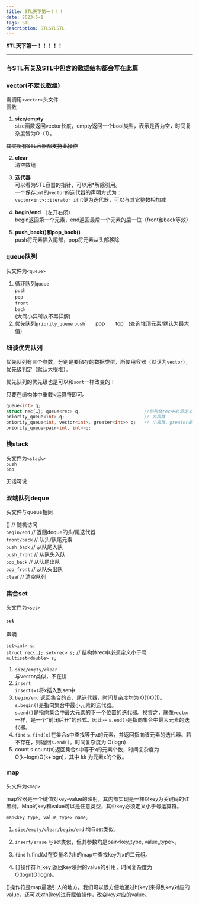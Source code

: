 ```yaml
---
title: STL天下第一！！！
date: 2023-5-1
tags: STL
description: STLSTLSTL
---
```




<!-- more -->
**STL天下第一！！！！！**   

------------   
### 与STL有关及STL中包含的数据结构都会写在此篇   

### **vector(不定长数组)**  
需调用``<vector>``头文件   
函数   
1. **size/empty**   
size函数返回vector长度，empty返回一个bool类型，表示是否为空，时间复杂度皆为O（1）。      

~~其实所有STL容器都支持此操作~~   

2. **clear**   
清空数组  
3. **迭代器**  
可以看为STL容器的指针，可以用*解除引用。   
一个保存``int``的``vector``的迭代器的声明方式为：  
``vector<int>::iterator it``
it便为迭代器，可以与其它整数相加减

4. **begin/end** （左开右闭）   
begin返回第一个元素，end返回最后一个元素的后一位（front和back等效）   
5. **push_back()和pop_back()**   
push将元素插入尾部，pop将元素从头部移除   




### **queue队列**  
头文件为``<queue>``   
1. 循环队列``queue``   
``push``  
``pop``   
``front``   
``back``   
(大同小异所以不再详解)   
2. 优先队列``priority_queue``
``push`  
``pop``   
``top`` (查询堆顶元素/默认为最大值)   
### 细谈优先队列   

优先队列有三个参数，分别是要储存的数据类型，所使用容器（默认为``vector``），优先级判定（默认大根堆）。


优先队列的优先级也是可以和``sort``一样改变的！

只要在结构体中重载<运算符即可。
~~~c++
queue<int> q;
struct rec{…}; queue<rec> q;                        //结构体rec中必须定义小于号
priority_queue<int> q;                              // 大根堆
priority_queue<int, vector<int>, greater<int>> q;   // 小根堆，greater是已编写好的。
priority_queue<pair<int, int>>q;
~~~


 ### **栈stack**  

 头文件为``<stack>``   
 ``push``   
 ``pop``

 无话可说  
 ###  **双端队列deque**   

 头文件与queue相同 

 []              // 随机访问   
``begin/end``       // 返回deque的头/尾迭代器  
``front/back``      // 队头/队尾元素   
``push_back``       // 从队尾入队   
``push_front``      // 从队头入队   
``pop_back``        // 从队尾出队   
``pop_front``       // 从队头出队   
``clea``r           // 清空队列  

### **集合set**   

头文件为``<set>``

#### ``set``

声明

  ``set<int> s;``   
``struct rec{…}; set<rec> s;``  // 结构体rec中必须定义小于号   
``multiset<double> s;``

1. ``size/empty/clear``    
与vector类似，不在讲
2. ``insert``   
``insert(x)``将x插入到set中
3.  ``begin/end``
返回集合的首、尾迭代器，时间复杂度均为 O(1)O(1)。  
``s.begin()``是指向集合中最小元素的迭代器。   
``s.end()``是指向集合中最大元素的下一个位置的迭代器。换言之，就像``vector``一样，是一个“前闭后开”的形式。因此-- ``s.end()``是指向集合中最大元素的迭代器。
4. ``find``
``s.find(x)``在集合s中查找等于x的元素，并返回指向该元素的迭代器。若不存在，则返回``s.end()``。时间复杂度为 O(logn)  
5. count
s.count(x)返回集合s中等于x的元素个数，时间复杂度为 O(k+logn)O(k+logn)，其中 kk 为元素x的个数。

### **map**  

头文件为``<map>``

map容器是一个键值对key-value的映射，其内部实现是一棵以key为关键码的红黑树。Map的key和value可以是任意类型，其中key必须定义小于号运算符。

``map<key_type, value_type> name;``

1.  ``size/empty/clear/begin/end``
均与set类似。

2.  ``insert/erase``
与set类似，但其参数均是pair<key_type, value_type>。

3.  ``find``
h.find(x)在变量名为h的map中查找key为x的二元组。

4.  ``[]``操作符
h[key]返回key映射的value的引用，时间复杂度为 O(logn)O(logn)。

[]操作符是map最吸引人的地方。我们可以很方便地通过h[key]来得到key对应的value，还可以对h[key]进行赋值操作，改变key对应的value。



 






